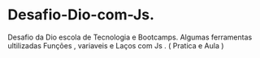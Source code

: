 # Desafio-Dio-com-Js.
Desafio da Dio escola de Tecnologia e Bootcamps. Algumas ferramentas ultilizadas Funções , variaveis e Laços com Js . ( Pratica e Aula ) 
